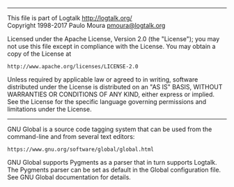 ________________________________________________________________________

This file is part of Logtalk <http://logtalk.org/>  
Copyright 1998-2017 Paulo Moura <pmoura@logtalk.org>

Licensed under the Apache License, Version 2.0 (the "License");
you may not use this file except in compliance with the License.
You may obtain a copy of the License at

    http://www.apache.org/licenses/LICENSE-2.0

Unless required by applicable law or agreed to in writing, software
distributed under the License is distributed on an "AS IS" BASIS,
WITHOUT WARRANTIES OR CONDITIONS OF ANY KIND, either express or implied.
See the License for the specific language governing permissions and
limitations under the License.
________________________________________________________________________


GNU Global is a source code tagging system that can be used from the
command-line and from several text editors:

	https://www.gnu.org/software/global/global.html

GNU Global supports Pygments as a parser that in turn supports Logtalk.
The Pygments parser can be set as default in the Global configuration
file. See GNU Global documentation for details.
